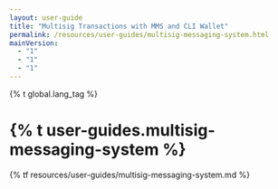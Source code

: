 ```yaml
---
layout: user-guide
title: "Multisig Transactions with MMS and CLI Wallet"
permalink: /resources/user-guides/multisig-messaging-system.html
mainVersion:
  - "1"
  - "1"
  - "1"
---
```

{% t global.lang_tag %}
<h1>{% t user-guides.multisig-messaging-system %}</h1>
{% tf resources/user-guides/multisig-messaging-system.md %}
